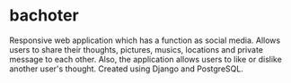 # bachoter
Responsive web application which has a function as social media. Allows users to share their thoughts, pictures, musics, locations and private message to each other. Also, the application allows users to like or dislike another user's thought. Created using Django and PostgreSQL.
